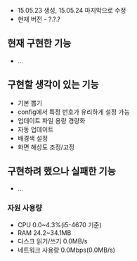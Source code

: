  * 15.05.23 생성, 15.05.24 마지막으로 수정  
 * 현재 버전 - ?.?.?

## 현재 구현한 기능
 * ...

## 구현할 생각이 있는 기능
 * 기본 뽑기
 * config에서 특정 번호가 유리하게 설정 가능
 * 업데이트 파일 용량 경량화
 * 자동 업데이트
 * 배경색 설정
 * 화면 해상도 조정/고정

## 구현하려 했으나 실패한 기능
 * ...

### 자원 사용량
 * CPU 0.0~4.3%(i5-4670 기준)
 * RAM 24.2~34.1MB
 * 디스크 읽기/쓰기 0.0MB/s
 * 네트워크 사용량 0.0Mbps(0.0MB/s)
